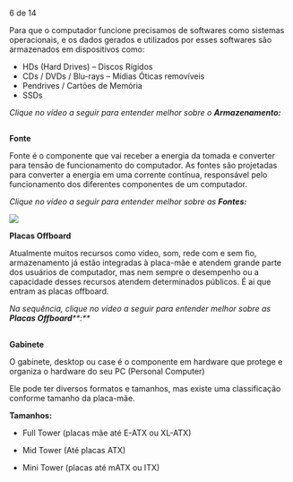 
6 de 14

Para que o computador funcione precisamos de softwares como sistemas operacionais, e os dados gerados e utilizados por esses softwares são armazenados em dispositivos como:

- HDs (Hard Drives) – Discos Rígidos
- CDs / DVDs / Blu-rays – Mídias Óticas removíveis
- Pendrives / Cartões de Memória
- SSDs

__Clique no vídeo a seguir_ para entender melhor sobre o **Armazenamento:**_

## 

**Fonte**

Fonte é o componente que vai receber a energia da tomada e converter para tensão de funcionamento do computador. As fontes são projetadas para converter a energia em uma corrente contínua, responsável pelo funcionamento dos diferentes componentes de um computador. 

__Clique no vídeo a seguir_ para entender melhor sobre as **Fontes:**_

![](https://ava.hackersdobem.org.br/pluginfile.php/144/mod_scorm/content/2/scormcontent/assets/dggT0QtyV5sM4G0b_-cPRfaT8Ewh8gKXj.jpg)

****Placas Offboard****

Atualmente muitos recursos como vídeo, som, rede com e sem fio, armazenamento já estão integradas à placa-mãe e atendem grande parte dos usuários de computador, mas nem sempre o desempenho ou a capacidade desses recursos atendem determinados públicos. É ai que entram as placas offboard.

__Na sequência, clique no vídeo a seguir_ para entender melhor sobre as **Placas Offboard****:**_

## 

**Gabinete**

O gabinete, desktop ou case é o componente em hardware que protege e organiza o hardware do seu PC (Personal Computer)

Ele pode ter diversos formatos e tamanhos, mas existe uma classificação conforme tamanho da placa-mãe.

**Tamanhos:**

- Full Tower (placas mãe até E-ATX ou XL-ATX)
    
- Mid Tower (Até placas ATX)
    
- Mini Tower (placas até mATX ou ITX)